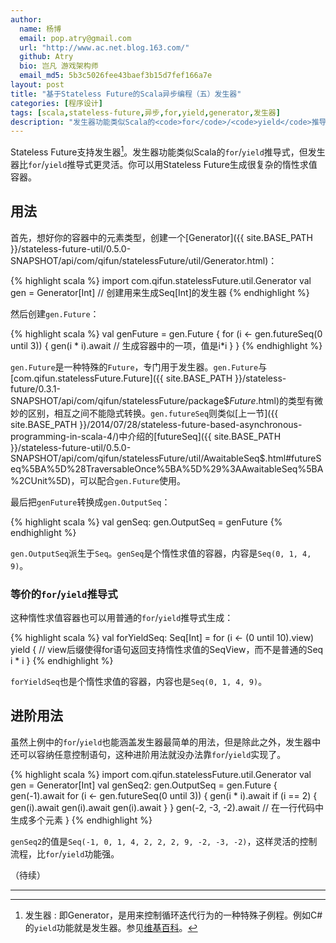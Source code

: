 ```yaml
---
author:
  name: 杨博
  email: pop.atry@gmail.com
  url: "http://www.ac.net.blog.163.com/"
  github: Atry
  bio: 岂凡 游戏架构师
  email_md5: 5b3c5026fee43baef3b15d7fef166a7e
layout: post
title: "基于Stateless Future的Scala异步编程（五）发生器"
categories: [程序设计]
tags: [scala,stateless-future,异步,for,yield,generator,发生器]
description: "发生器功能类似Scala的<code>for</code>/<code>yield</code>推导式，但发生器比<code>for</code>/<code>yield</code>推导式更灵活。"
---
```


Stateless Future支持发生器[^Generator]。发生器功能类似Scala的`for`/`yield`推导式，但发生器比`for`/`yield`推导式更灵活。你可以用Stateless Future生成很复杂的惰性求值容器。

## 用法

首先，想好你的容器中的元素类型，创建一个[Generator]({{ site.BASE_PATH }}/stateless-future-util/0.5.0-SNAPSHOT/api/com/qifun/statelessFuture/util/Generator.html)：

{% highlight scala %}
import com.qifun.statelessFuture.util.Generator
val gen = Generator[Int] // 创建用来生成Seq[Int]的发生器
{% endhighlight %}

然后创建`gen.Future`：

{% highlight scala %}
val genFuture = gen.Future {
  for (i <- gen.futureSeq(0 until 3)) {
    gen(i * i).await // 生成容器中的一项，值是i*i
  }
}
{% endhighlight %}

`gen.Future`是一种特殊的`Future`，专门用于发生器。`gen.Future`与[com.qifun.statelessFuture.Future]({{ site.BASE_PATH }}/stateless-future/0.3.1-SNAPSHOT/api/com/qifun/statelessFuture/package$$Future$.html)的类型有微妙的区别，相互之间不能隐式转换。`gen.futureSeq`则类似[上一节]({{ site.BASE_PATH }}/2014/07/28/stateless-future-based-asynchronous-programming-in-scala-4/)中介绍的[futureSeq]({{ site.BASE_PATH }}/stateless-future-util/0.5.0-SNAPSHOT/api/com/qifun/statelessFuture/util/AwaitableSeq$.html#futureSeq%5BA%5D%28TraversableOnce%5BA%5D%29%3AAwaitableSeq%5BA%2CUnit%5D)，可以配合`gen.Future`使用。

最后把`genFuture`转换成`gen.OutputSeq`：

{% highlight scala %}
val genSeq: gen.OutputSeq = genFuture
{% endhighlight %}

`gen.OutputSeq`派生于`Seq`。`genSeq`是个惰性求值的容器，内容是`Seq(0, 1, 4, 9)`。

### 等价的`for`/`yield`推导式

这种惰性求值容器也可以用普通的`for`/`yield`推导式生成：

{% highlight scala %}
val forYieldSeq: Seq[Int] =
  for (i <- (0 until 10).view) yield { // view后缀使得for语句返回支持惰性求值的SeqView，而不是普通的Seq
    i * i
  }
{% endhighlight %}

`forYieldSeq`也是个惰性求值的容器，内容也是`Seq(0, 1, 4, 9)`。

## 进阶用法

虽然上例中的`for`/`yield`也能涵盖发生器最简单的用法，但是除此之外，发生器中还可以容纳任意控制语句，这种进阶用法就没办法靠`for`/`yield`实现了。

{% highlight scala %}
import com.qifun.statelessFuture.util.Generator
val gen = Generator[Int]
val genSeq2: gen.OutputSeq = gen.Future {
  gen(-1).await
  for (i <- gen.futureSeq(0 until 3)) {
    gen(i * i).await
    if (i == 2) {
      gen(i).await
      gen(i).await
      gen(i).await
    }
  }
  gen(-2, -3, -2).await // 在一行代码中生成多个元素
}
{% endhighlight %}

`genSeq2`的值是`Seq(-1, 0, 1, 4, 2, 2, 2, 9, -2, -3, -2)`，这样灵活的控制流程，比`for`/`yield`功能强。

（待续）

---

[^Generator]: 
    发生器
    : 即Generator，是用来控制循环迭代行为的一种特殊子例程。例如C#的`yield`功能就是发生器。参见[维基百科](http://en.wikipedia.org/wiki/Generator_%28computer_programming%29)。
